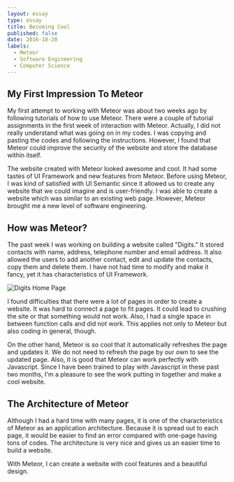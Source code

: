 ```yaml
---
layout: essay
type: essay
title: Becoming Cool
published: false
date: 2016-10-20
labels:
  - Meteor
  - Software Engineering
  - Computer Science
---
```


## My First Impression To Meteor

My first attempt to working with Meteor was about two weeks ago by following tutorials of how to use Meteor.  There were a couple of tutorial assignments in the first week of interaction with Meteor.  Actually, I did not really understand what was going on in my codes.  I was copying and pasting the codes and following the instructions.  However, I found that Meteor could improve the security of the website and store the database within itself.

The website created with Meteor looked awesome and cool.  It had some tastes of UI Framework and new features from Meteor.  Before using Meteor, I was kind of satisfied with UI Semantic since it allowed us to create any website that we could imagine and is user-friendly.  I was able to create a website which was similar to an existing web page.  However, Meteor brought me a new level of software engineering.



## How was Meteor?

The past week I was working on building a website called "Digits."  It stored contacts with name, address, telephone number and email address.  It also allowed the users to add another contact, edit and update the contacts, copy them and delete them.  I have not had time to modify and make it fancy, yet it has characteristics of UI Framework.

![Digits Home Page](https://minakodoi.github.io/images/digits_home.png)

I found difficulties that there were a lot of pages in order to create a website.  It was hard to connect a page to fit pages. It could lead to crushing the site or that something would not work.  Also, I had a single space in between function calls and did not work.  This applies not only to Meteor but also coding in general, though. 

On the other hand, Meteor is so cool that it automatically refreshes the page and updates it.  We do not need to refresh the page by our own to see the updated page.  Also, it is good that Meteor can work perfectly with Javascript.  Since I have been trained to play with Javascript in these past two months, I'm a pleasure to see the work putting in together and make a cool website.



## The Architecture of Meteor

Although I had a hard time with many pages, it is one of the characteristics of Meteor as an application architecture.  Because it is spread out to each page, it would be easier to find an error compared with one-page having tons of codes.  The architecture is very nice and gives us an easier time to build a website.

With Meteor, I can create a website with cool features and a beautiful design.
